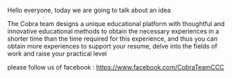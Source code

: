 Hello everyone, today we are going to talk about an idea

The Cobra team designs a unique educational platform with thoughtful and innovative educational methods to obtain the necessary experiences in a shorter time than the time required for this experience, and thus you can obtain more experiences to support your resume, delve into the fields of work and raise your practical level

please follow us of facebook : https://www.facebook.com/CobraTeamCCC
